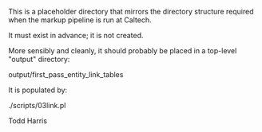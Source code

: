 This is a placeholder directory that mirrors
the directory structure required when the
markup pipeline is run at Caltech.

It must exist in advance; it is not created.

More sensibly and cleanly, it should probably
be placed in a top-level "output" directory:

  output/first_pass_entity_link_tables

It is populated by:
   
  ./scripts/03link.pl

Todd Harris